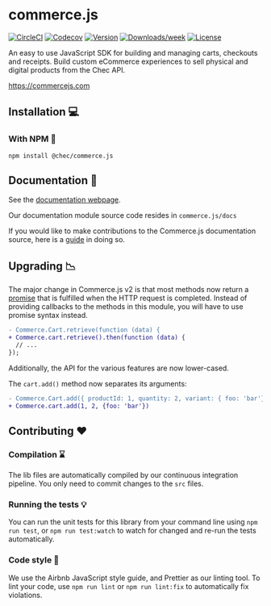 # commerce.js

[![CircleCI](https://circleci.com/gh/chec/commerce.js/tree/master.svg?style=shield)](https://circleci.com/gh/chec/commerce.js/tree/master)
[![Codecov](https://codecov.io/gh/chec/commerce.js/branch/master/graph/badge.svg)](https://codecov.io/gh/chec/commerce.js)
[![Version](https://img.shields.io/npm/v/@chec/commerce.js.svg)](https://npmjs.org/package/@chec/commerce.js)
[![Downloads/week](https://img.shields.io/npm/dw/@chec/commerce.js.svg)](https://npmjs.org/package/@chec/commerce.js)
[![License](https://img.shields.io/npm/l/@chec/commerce.js.svg)](https://github.com/chec/commerce.js/blob/master/package.json)

An easy to use JavaScript SDK for building and managing carts, checkouts and receipts. Build custom eCommerce experiences to sell physical and digital products from the Chec API.

https://commercejs.com

## Installation :computer:

### With NPM :vhs:

`npm install @chec/commerce.js`

## Documentation :closed_book:

See the [documentation webpage](https://commercejs.com/docs).

Our documentation module source code resides in `commerce.js/docs`

If you would like to make contributions to the Commerce.js documentation source, here is a [guide](https://github.com/chec/commerce.js/blob/master/CONTRIBUTING.md) in doing so.

## Upgrading :chart_with_downwards_trend:

The major change in Commerce.js v2 is that most methods now return a
[promise](https://developer.mozilla.org/en-US/docs/Web/JavaScript/Reference/Global_Objects/Promise) that is fulfilled
when the HTTP request is completed. Instead of providing callbacks to the methods in this module, you will have to use
promise syntax instead.

```diff
- Commerce.Cart.retrieve(function (data) {
+ Commerce.cart.retrieve().then(function (data) {
  // ...
});
```

Additionally, the API for the various features are now lower-cased.

The `cart.add()` method now separates its arguments:

```diff
- Commerce.Cart.add({ productId: 1, quantity: 2, variant: { foo: 'bar'} })
+ Commerce.cart.add(1, 2, {foo: 'bar'})
```

## Contributing :heart:

### Compilation  :hourglass:

The lib files are automatically compiled by our continuous integration pipeline. You only need to commit changes
to the `src` files.

### Running the tests :bulb:

You can run the unit tests for this library from your command line using `npm run test`, or `npm run test:watch`
to watch for changed and re-run the tests automatically.

### Code style :pushpin:

We use the Airbnb JavaScript style guide, and Prettier as our linting tool. To lint your code, use `npm run lint`
or `npm run lint:fix` to automatically fix violations.

